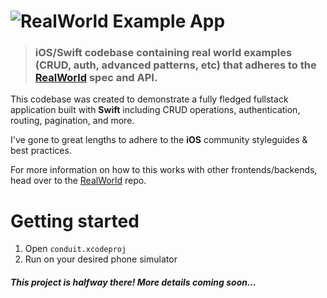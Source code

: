 # ![RealWorld Example App](https://user-images.githubusercontent.com/10892504/170839116-b82259c3-30ac-4d50-afde-da12d310d4ba.png)

> ### iOS/Swift codebase containing real world examples (CRUD, auth, advanced patterns, etc) that adheres to the [RealWorld](https://github.com/gothinkster/realworld) spec and API.

This codebase was created to demonstrate a fully fledged fullstack application built with **Swift** including CRUD operations, authentication, routing, pagination, and more.

I've gone to great lengths to adhere to the **iOS** community styleguides & best practices.

For more information on how to this works with other frontends/backends, head over to the [RealWorld](https://github.com/gothinkster/realworld) repo.


# Getting started

1. Open `conduit.xcodeproj`
2. Run on your desired phone simulator

#### *This project is halfway there! More details coming soon...*

